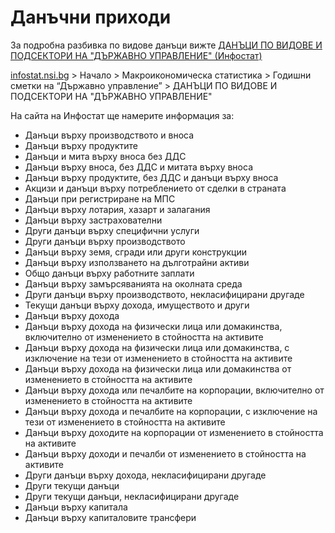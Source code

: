 # Данъчни приходи

За подробна разбивка по видове данъци вижте [ДАНЪЦИ ПО ВИДОВЕ И ПОДСЕКТОРИ НА "ДЪРЖАВНО УПРАВЛЕНИЕ" (Инфостат)](https://infostat.nsi.bg/infostat/pages/reports/query.jsf?x_2=15) 

[infostat.nsi.bg](https://infostat.nsi.bg ) >
Начало >
Макроикономическа статистика >
Годишни сметки на “Държавно управление” >
ДАНЪЦИ ПО ВИДОВЕ И ПОДСЕКТОРИ НА "ДЪРЖАВНО УПРАВЛЕНИЕ"

На сайта на Инфостат ще намерите информация за:
* Данъци върху производството и вноса
* Данъци върху продуктите
* Данъци и мита върху вноса без ДДС
* Данъци върху вноса, без ДДС и митата върху вноса
* Данъци върху продуктите, без ДДС и данъци върху вноса
* Акцизи и данъци върху потреблението от сделки в страната
* Данъци при регистриране на МПС
* Данъци върху лотария, хазарт и залагания
* Данъци върху застрахователни
* Други данъци върху специфични услуги
* Други данъци върху производството
* Данъци върху земя, сгради или други конструкции
* Данъци върху използването на дълготрайни активи
* Общо данъци върху работните заплати
* Данъци върху замърсяванията на околната среда
* Други данъци върху производството, некласифицирани другаде
* Текущи данъци върху дохода, имуществото и други
* Данъци върху дохода
* Данъци върху дохода на физически лица или домакинства, включително от изменението в стойността на активите
* Данъци върху дохода на физически лица или домакинства, с изключение на тези от изменението в стойността на активите
* Данъци върху дохода на физически лица или домакинства от изменението в стойността на активите
* Данъци върху дохода или печалбите на корпорации, включително от изменението в стойността на активите
* Данъци върху дохода и печалбите на корпорации, с изключение на тези от изменението в стойността на активите
* Данъци върху доходите на корпорации от изменението в стойността на активите
* Данъци върху доходи и печалби от изменението в стойността на активите
* Други данъци върху дохода, некласифицирани другаде
* Други текущи данъци
* Други текущи данъци, некласифицирани другаде
* Данъци върху капитала
* Данъци върху капиталовите трансфери
